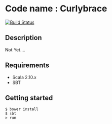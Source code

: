Code name : Curlybrace
=============================
[![Build Status](https://secure.travis-ci.org/outsideris/curlybrace.png?branch=master)](http://travis-ci.org/outsideris/curlybrace)

## Description
Not Yet....

## Requirements

* Scala 2.10.x
* SBT

## Getting started

    $ bower install
    $ sbt
    > run
